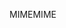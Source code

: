 <span data-ttu-id="d6c34-101">MIME</span><span class="sxs-lookup"><span data-stu-id="d6c34-101">MIME</span></span>